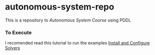 # autonomous-system-repo
This is a repository to *Autonomous System Course* using PDDL

### To Execute
I recomended read this tutorial to run the examples [Install and Configure Solvers](https://github.com/hpaucar/Download-Install-PDDL-Solvers-Optic-others)
